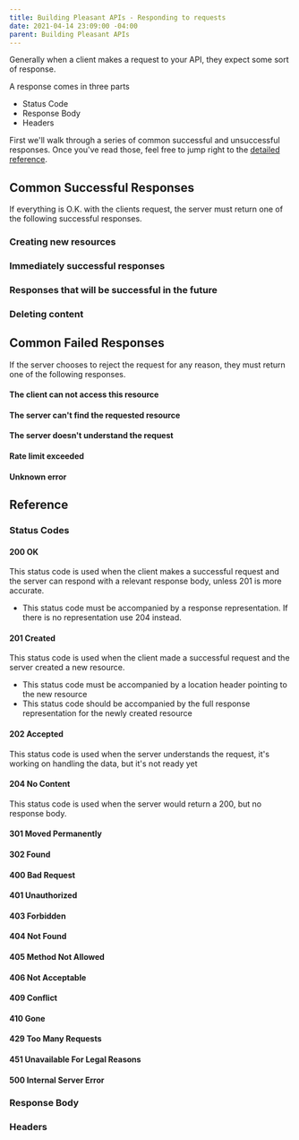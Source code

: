 ```yaml
---
title: Building Pleasant APIs - Responding to requests
date: 2021-04-14 23:09:00 -04:00
parent: Building Pleasant APIs
---
```


Generally when a client makes a request to your API, they expect some sort of response.

A response comes in three parts
- Status Code
- Response Body
- Headers

First we'll walk through a series of common successful and unsuccessful responses. Once you've read those, feel free to jump right to the [detailed reference](#reference).

## Common Successful Responses
If everything is O.K. with the clients request, the server must return one of the following successful responses.

### Creating new resources

### Immediately successful responses

### Responses that will be successful in the future

### Deleting content

## Common Failed Responses
If the server chooses to reject the request for any reason, they must return one of the following responses.

#### The client can not access this resource

#### The server can't find the requested resource

#### The server doesn't understand the request

#### Rate limit exceeded

#### Unknown error

## Reference
### Status Codes
#### 200 OK
This status code is used when the client makes a successful request and the server can respond with a relevant response body, unless 201 is more accurate.
* This status code must be accompanied by a response representation. If there is no representation use 204 instead.

#### 201 Created
This status code is used when the client made a successful request and the server created a new resource. 
* This status code must be accompanied by a location header pointing to the new resource
* This status code should be accompanied by the full response representation for the newly created resource

#### 202 Accepted
This status code is used when the server understands the request, it's working on handling the data, but it's not ready yet

#### 204 No Content
This status code is used when the server would return a 200, but no response body.

#### 301 Moved Permanently
#### 302 Found

#### 400 Bad Request
#### 401 Unauthorized
#### 403 Forbidden
#### 404 Not Found
#### 405 Method Not Allowed
#### 406 Not Acceptable
#### 409 Conflict
#### 410 Gone

#### 429 Too Many Requests
#### 451 Unavailable For Legal Reasons

#### 500 Internal Server Error

### Response Body

### Headers
